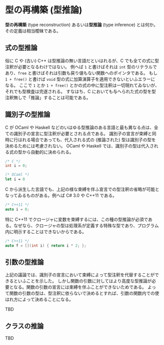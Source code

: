 # 型の再構築 (型推論)

**型の再構築** (type reconstruction) あるいは**型推論** (type inference) とは何か。その定義は相当曖昧である。

## 式の型推論

俗に C や (古い) C++ は型推論の無い言語だといはれるが、C でも全ての式に型注釈が必要となるわけではない。
例へば `1` と書けばそれは `int` 型のリテラルであり、`free` と書けばそれは引数も戻り値もない関数へのポインタである。
もし `1 + free()` と書けば `void` 型の式に加算演算子を適用できないといふエラーになる。
ここで `1` とか `1 + free()` とかの式の中に型注釈は一切現れてゐないが、それでも型検査は完遂される。
すなはち、C においても与へられた式の型を型注釈無しで「推論」することは可能である。

## 識別子の型推論

C が OCaml や Haskell などのいはゆる型推論のある言語と最も異なる点は、全ての識別子の宣言に型注釈が必要とされる点である。
識別子の宣言が束縛と同時に行はれる場合であっても、代入される式の (推論された) 型は識別子の型を決めるためには考慮されない。
OCaml や Haskell では、識別子の型は代入される式の型から自動的に決められる。
```c
/* C */
int i = 0;
```
```ocaml
(* OCaml *)
let i = 0
```

C から派生した言語でも、上記の様な束縛を伴ふ宣言での型注釈の省略が可能となってゐるものがある。例へば C# 3.0 や C++11 である。
```c++
/* C++11 */
auto i = 0;
```

特に C++11 でクロージャに変数を束縛するには、この種の型推論が必須である。なぜなら、クロージャの型は処理系が定義する特殊な型であり、プログラム内に明示することはできないからである。
```c++
/* C++11 */
auto f = [](int i) { return i * 2; };
```

## 引数の型推論

上記の議論では、識別子の宣言において束縛によって型注釈を代替することができるといふことを示した。
しかし関数の引数に対してはより高度な型推論が必要となる。関数の引数の宣言には束縛を伴ふことができないためである。
よって関数の引数の型は、型注釈に依らないで決めるとすれば、引数の関数内での使はれ方によって決めることになる。

TBD

## クラスの推論

TBD

